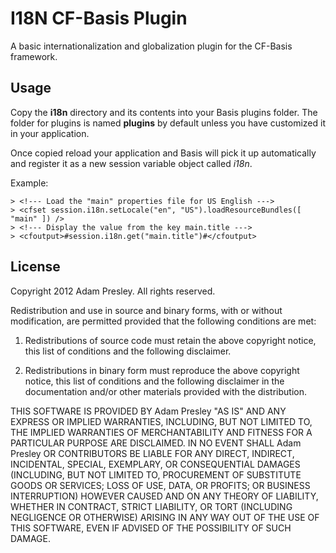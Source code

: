 # I18N CF-Basis Plugin

A basic internationalization and globalization plugin for the CF-Basis
framework.

## Usage
Copy the **i18n** directory and its contents into your Basis plugins folder.
The folder for plugins is named **plugins** by default unless you have customized
it in your application.

Once copied reload your application and Basis will pick it up automatically and
register it as a new session variable object called *i18n*.

Example:

    > <!--- Load the "main" properties file for US English --->
    > <cfset session.i18n.setLocale("en", "US").loadResourceBundles([ "main" ]) />
    > <!--- Display the value from the key main.title --->
    > <cfoutput>#session.i18n.get("main.title")#</cfoutput>


## License
Copyright 2012 Adam Presley. All rights reserved.

Redistribution and use in source and binary forms, with or without
modification, are permitted provided that the following conditions are met:

1. Redistributions of source code must retain the above copyright notice, this
   list of conditions and the following disclaimer.

2. Redistributions in binary form must reproduce the above copyright notice,
   this list of conditions and the following disclaimer in the documentation
   and/or other materials provided with the distribution.

THIS SOFTWARE IS PROVIDED BY Adam Presley "AS IS" AND ANY EXPRESS OR IMPLIED
WARRANTIES, INCLUDING, BUT NOT LIMITED TO, THE IMPLIED WARRANTIES OF
MERCHANTABILITY AND FITNESS FOR A PARTICULAR PURPOSE ARE DISCLAIMED. IN NO
EVENT SHALL Adam Presley OR CONTRIBUTORS BE LIABLE FOR ANY DIRECT, INDIRECT,
INCIDENTAL, SPECIAL, EXEMPLARY, OR CONSEQUENTIAL DAMAGES (INCLUDING, BUT NOT
LIMITED TO, PROCUREMENT OF SUBSTITUTE GOODS OR SERVICES; LOSS OF USE, DATA, OR
PROFITS; OR BUSINESS INTERRUPTION) HOWEVER CAUSED AND ON ANY THEORY OF
LIABILITY, WHETHER IN CONTRACT, STRICT LIABILITY, OR TORT (INCLUDING NEGLIGENCE
OR OTHERWISE) ARISING IN ANY WAY OUT OF THE USE OF THIS SOFTWARE, EVEN IF
ADVISED OF THE POSSIBILITY OF SUCH DAMAGE.
